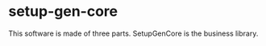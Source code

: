 setup-gen-core
==============

This software is made of three parts. SetupGenCore is the business library.


